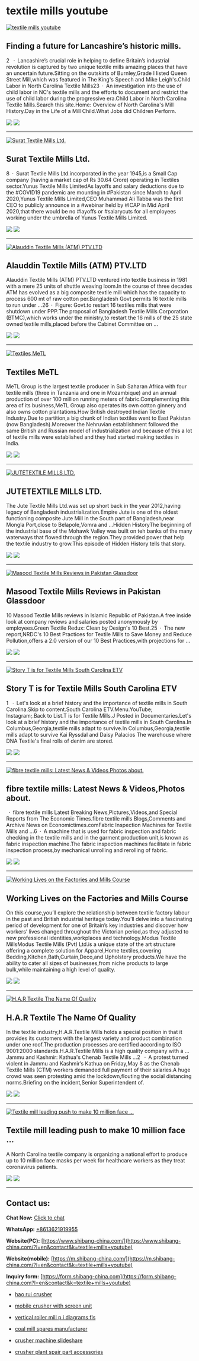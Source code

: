 # textile mills youtube

<a href="https://swt.shibang-china.com/?l=en&img&k=textile+mills+youtube" target="_blank">![textile mills youtube](http://static.shibang-china.com/all-800x300/215.jpg)</a>

## Finding a future for Lancashire’s historic mills.
2 &ensp;&#0183;&ensp;Lancashire’s crucial role in helping to define Britain’s industrial revolution is captured by two unique textile mills amazing places that have an uncertain future.Sitting on the outskirts of Burnley,Grade I listed Queen Street Mill,which was featured in The King's Speech and Mike Leigh's.Child Labor in North Carolina Textile Mills23&ensp;&#0183;&ensp;An investigation into the use of child labor in NC's textile mills and the efforts to document and restrict the use of child labor during the progressive era.Child Labor in North Carolina Textile Mills.Search this site.Home: Overview of North Carolina's Mill History.Day in the Life of a Mill Child.What Jobs did Children Perform.


<a href="https://whatsapp.shibangsoft.com/WhatsApp.php" target="_blank" title="WhatsApp">![](http://static.shibang-china.com/icon/whatsapp.png)</a> <a href="https://swt.shibang-china.com/?l=en&icon&k=textile+mills+youtube" target="_blank">![](http://static.shibang-china.com/icon/chat-en.png)</a>

---

<a href="https://swt.shibang-china.com/?l=en&img&k=textile+mills+youtube" target="_blank">![Surat Textile Mills Ltd.](http://static.shibang-china.com/all-800x300/588.jpg)</a>

## Surat Textile Mills Ltd.
8&ensp;&#0183;&ensp;Surat Textile Mills Ltd.incorporated in the year 1945,is a Small Cap company (having a market cap of Rs 30.64 Crore) operating in Textiles sector.Yunus Textile Mills LimitedAs layoffs and salary deductions due to the #COVID19 pandemic are mounting in #Pakistan since March to April 2020,Yunus Textile Mills Limited,CEO Muhammad Ali Tabba was the first CEO to publicly announce in a #webinar held by #ICAP in Mid April 2020,that there would be no #layoffs or #salarycuts for all employees working under the umbrella of Yunus Textile Mills Limited.


<a href="https://whatsapp.shibangsoft.com/WhatsApp.php" target="_blank" title="WhatsApp">![](http://static.shibang-china.com/icon/whatsapp.png)</a> <a href="https://swt.shibang-china.com/?l=en&icon&k=textile+mills+youtube" target="_blank">![](http://static.shibang-china.com/icon/chat-en.png)</a>

---

<a href="https://swt.shibang-china.com/?l=en&img&k=textile+mills+youtube" target="_blank">![Alauddin Textile Mills (ATM) PTV.LTD](http://static.shibang-china.com/all-800x300/736.jpg)</a>

## Alauddin Textile Mills (ATM) PTV.LTD
Alauddin Textile Mills (ATM) PTV.LTD ventured into textile business in 1981 with a mere 25 units of shuttle weaving loom.In the course of three decades ATM has evolved as a big composite textile mill which has the capacity to process 600 mt of raw cotton per.Bangladesh Govt permits 16 textile mills to run under …26&ensp;&#0183;&ensp;Figure: Govt.to restart 16 textiles mills that were shutdown under PPP.The proposal of Bangladesh Textile Mills Corporation (BTMC),which works under the ministry,to restart the 16 mills of the 25 state owned textile mills,placed before the Cabinet Committee on …


<a href="https://whatsapp.shibangsoft.com/WhatsApp.php" target="_blank" title="WhatsApp">![](http://static.shibang-china.com/icon/whatsapp.png)</a> <a href="https://swt.shibang-china.com/?l=en&icon&k=textile+mills+youtube" target="_blank">![](http://static.shibang-china.com/icon/chat-en.png)</a>

---

<a href="https://swt.shibang-china.com/?l=en&img&k=textile+mills+youtube" target="_blank">![Textiles MeTL](http://static.shibang-china.com/all-800x300/885.jpg)</a>

## Textiles MeTL
MeTL Group is the largest textile producer in Sub Saharan Africa with four textile mills (three in Tanzania and one in Mozambique) and an annual production of over 100 million running meters of fabric.Complementing this area of its business,MeTL Group also operates its own cotton ginnery and also owns cotton plantations.How British destroyed Indian Textile Industry.Due to partition,a big chunk of Indian textiles went to East Pakistan (now Bangladesh).Moreover the Nehruvian establishment followed the same British and Russian model of industrialization and because of this a lot of textile mills were established and they had started making textiles in India.


<a href="https://whatsapp.shibangsoft.com/WhatsApp.php" target="_blank" title="WhatsApp">![](http://static.shibang-china.com/icon/whatsapp.png)</a> <a href="https://swt.shibang-china.com/?l=en&icon&k=textile+mills+youtube" target="_blank">![](http://static.shibang-china.com/icon/chat-en.png)</a>

---

<a href="https://swt.shibang-china.com/?l=en&img&k=textile+mills+youtube" target="_blank">![JUTETEXTILE MILLS LTD.](http://static.shibang-china.com/all-800x300/584.jpg)</a>

## JUTETEXTILE MILLS LTD.
The Jute Textile Mills Ltd.was set up short back in the year 2012,having legacy of Bangladesh industrialization.Empire Jute is one of the oldest functioning composite Jute Mill in the South part of Bangladesh,near Mongla Port,close to Belapole,Vomra and …Hidden HistoryThe beginning of the industrial base of the Mohawk Valley was built on teh banks of the many waterways that flowed through the region.They provided power that help the textile industry to grow.This episode of Hidden History tells that story.


<a href="https://whatsapp.shibangsoft.com/WhatsApp.php" target="_blank" title="WhatsApp">![](http://static.shibang-china.com/icon/whatsapp.png)</a> <a href="https://swt.shibang-china.com/?l=en&icon&k=textile+mills+youtube" target="_blank">![](http://static.shibang-china.com/icon/chat-en.png)</a>

---

<a href="https://swt.shibang-china.com/?l=en&img&k=textile+mills+youtube" target="_blank">![Masood Textile Mills Reviews in Pakistan Glassdoor](http://static.shibang-china.com/all-800x300/965.jpg)</a>

## Masood Textile Mills Reviews in Pakistan Glassdoor
10 Masood Textile Mills reviews in Islamic Republic of Pakistan.A free inside look at company reviews and salaries posted anonymously by employees.Green Textile Redux: Clean by Design's 10 Best.25&ensp;&#0183;&ensp;The new report,NRDC's 10 Best Practices for Textile Mills to Save Money and Reduce Pollution,offers a 2.0 version of our 10 Best Practices,with projections for …


<a href="https://whatsapp.shibangsoft.com/WhatsApp.php" target="_blank" title="WhatsApp">![](http://static.shibang-china.com/icon/whatsapp.png)</a> <a href="https://swt.shibang-china.com/?l=en&icon&k=textile+mills+youtube" target="_blank">![](http://static.shibang-china.com/icon/chat-en.png)</a>

---

<a href="https://swt.shibang-china.com/?l=en&img&k=textile+mills+youtube" target="_blank">![Story T is for Textile Mills South Carolina ETV](http://static.shibang-china.com/all-800x300/1155.jpg)</a>

## Story T is for Textile Mills South Carolina ETV
1 &ensp;&#0183;&ensp;Let's look at a brief history and the importance of textile mills in South Carolina.Skip to content.South Carolina ETV.Menu.YouTube; Instagram;.Back to List.T is for Textile Mills.J Posted in Documentaries.Let's look at a brief history and the importance of textile mills in South Carolina.In Columbus,Georgia,textile mills adapt to survive.In Columbus,Georgia,textile mills adapt to survive Kai Ryssdal and Daisy Palacios The warehouse where DNA Textile's final rolls of denim are stored.


<a href="https://whatsapp.shibangsoft.com/WhatsApp.php" target="_blank" title="WhatsApp">![](http://static.shibang-china.com/icon/whatsapp.png)</a> <a href="https://swt.shibang-china.com/?l=en&icon&k=textile+mills+youtube" target="_blank">![](http://static.shibang-china.com/icon/chat-en.png)</a>

---

<a href="https://swt.shibang-china.com/?l=en&img&k=textile+mills+youtube" target="_blank">![fibre textile mills: Latest News &amp; Videos,Photos about.](http://static.shibang-china.com/all-800x300/221.jpg)</a>

## fibre textile mills: Latest News &amp; Videos,Photos about.
&ensp;&#0183;&ensp;fibre textile mills Latest Breaking News,Pictures,Videos,and Special Reports from The Economic Times.fibre textile mills Blogs,Comments and Archive News on Economictimes.comFabric Inspection Machines for Textile Mills and …6&ensp;&#0183;&ensp;A machine that is used for fabric inspection and fabric checking in the textile mills and in the garment production unit,is known as fabric inspection machine.The fabric inspection machines facilitate in fabric inspection process,by mechanical unrolling and rerolling of fabric.


<a href="https://whatsapp.shibangsoft.com/WhatsApp.php" target="_blank" title="WhatsApp">![](http://static.shibang-china.com/icon/whatsapp.png)</a> <a href="https://swt.shibang-china.com/?l=en&icon&k=textile+mills+youtube" target="_blank">![](http://static.shibang-china.com/icon/chat-en.png)</a>

---

<a href="https://swt.shibang-china.com/?l=en&img&k=textile+mills+youtube" target="_blank">![Working Lives on the Factories and Mills Course](http://static.shibang-china.com/all-800x300/346.jpg)</a>

## Working Lives on the Factories and Mills Course
On this course,you’ll explore the relationship between textile factory labour in the past and British industrial heritage today.You’ll delve into a fascinating period of development for one of Britain’s key industries and discover how workers’ lives changed throughout the Victorian period,as they adjusted to new professional identities,workplaces and technology.Modus Textile MillsModus Textile Mills (Pvt) Ltd.is a unique state of the art structure offering a complete solution for Apparel,Home textiles,covering Bedding,Kitchen,Bath,Curtain,Deco,and Upholstery products.We have the ability to cater all sizes of businesses,from niche products to large bulk,while maintaining a high level of quality.


<a href="https://whatsapp.shibangsoft.com/WhatsApp.php" target="_blank" title="WhatsApp">![](http://static.shibang-china.com/icon/whatsapp.png)</a> <a href="https://swt.shibang-china.com/?l=en&icon&k=textile+mills+youtube" target="_blank">![](http://static.shibang-china.com/icon/chat-en.png)</a>

---

<a href="https://swt.shibang-china.com/?l=en&img&k=textile+mills+youtube" target="_blank">![H.A.R Textile The Name Of Quality](http://static.shibang-china.com/all-800x300/281.jpg)</a>

## H.A.R Textile The Name Of Quality
In the textile industry,H.A.R.Textile Mills holds a special position in that it provides its customers with the largest variety and product combination under one roof.The production processes are certified according to ISO 9001:2000 standards.H.A.R.Textile Mills is a high quality company with a …Jammu and Kashmir: Kathua's Chenab Textile Mills …2 &ensp;&#0183;&ensp;A protest turned violent in Jammu and Kashmir’s Kathua on Friday,May 8 as the Chenab Textile Mills (CTM) workers demanded full payment of their salaries.A huge crowd was seen protesting amid the lockdown,flouting the social distancing norms.Briefing on the incident,Senior Superintendent of.


<a href="https://whatsapp.shibangsoft.com/WhatsApp.php" target="_blank" title="WhatsApp">![](http://static.shibang-china.com/icon/whatsapp.png)</a> <a href="https://swt.shibang-china.com/?l=en&icon&k=textile+mills+youtube" target="_blank">![](http://static.shibang-china.com/icon/chat-en.png)</a>

---

<a href="https://swt.shibang-china.com/?l=en&img&k=textile+mills+youtube" target="_blank">![Textile mill leading push to make 10 million face …](http://static.shibang-china.com/all-800x300/603.jpg)</a>

## Textile mill leading push to make 10 million face …
A North Carolina textile company is organizing a national effort to produce up to 10 million face masks per week for healthcare workers as they treat coronavirus patients.

<a href="https://whatsapp.shibangsoft.com/WhatsApp.php" target="_blank" title="WhatsApp">![](http://static.shibang-china.com/icon/whatsapp.png)</a> <a href="https://swt.shibang-china.com/?l=en&icon&k=textile+mills+youtube" target="_blank">![](http://static.shibang-china.com/icon/chat-en.png)</a>

---
## Contact us:

**Chat Now:** [Click to chat](https://swt.shibang-china.com?l=en&contact&k=textile+mills+youtube)

**WhatsApp:**  [+8613621919955](https://whatsapp.shibangsoft.com/WhatsApp.php)

**Website(PC):** [https://www.shibang-china.com/](https://www.shibang-china.com/?l=en&contact&k=textile+mills+youtube)

**Website(mobile):** [https://m.shibang-china.com/](https://m.shibang-china.com/?l=en&contact&k=textile+mills+youtube)

**Inquiry form:** [https://form.shibang-china.com](https://form.shibang-china.com?l=en&contact&k=textile+mills+youtube)

* [hao rui crusher](../159/hao%20rui%20crusher.md)

* [mobile crusher with screen unit](../159/mobile%20crusher%20with%20screen%20unit.md)

* [vertical roller mill p i diagrams fls](../158/vertical%20roller%20mill%20p%20i%20diagrams%20fls.md)

* [coal mill spares manufacturer](../151/coal%20mill%20spares%20manufacturer.md)

* [crusher machine slideshare](../152/crusher%20machine%20slideshare.md)

* [crusher plant spair part accessories](../160/crusher%20plant%20spair%20part%20accessories.md)